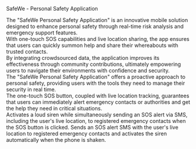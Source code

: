 SafeWe - Personal Safety Application

The "SafeWe Personal Safety Application" is an innovative mobile solution designed to enhance 
personal safety through real-time risk analysis and emergency support features.    
With one-touch SOS capabilities and live location sharing, the app ensures that users can quickly 
summon help and share their whereabouts with trusted contacts.    
By integrating crowdsourced data, the application improves its effectiveness through community 
contributions, ultimately empowering users to navigate their environments with confidence and 
security.   
The "SafeWe Personal Safety Application" offers a proactive approach to personal safety, providing 
users with the tools they need to manage their security in real time.    
The one-touch SOS button, coupled with live location tracking, guarantees that users can 
immediately alert emergency contacts or authorities and get the help they need in critical situations.   
Activates a loud siren while simultaneously sending an SOS alert via SMS, including the user's live 
location, to registered emergency contacts when the SOS button is clicked. 
Sends an SOS alert SMS with the user's live location to registered emergency contacts and activates 
the siren automatically when the phone is shaken. 
